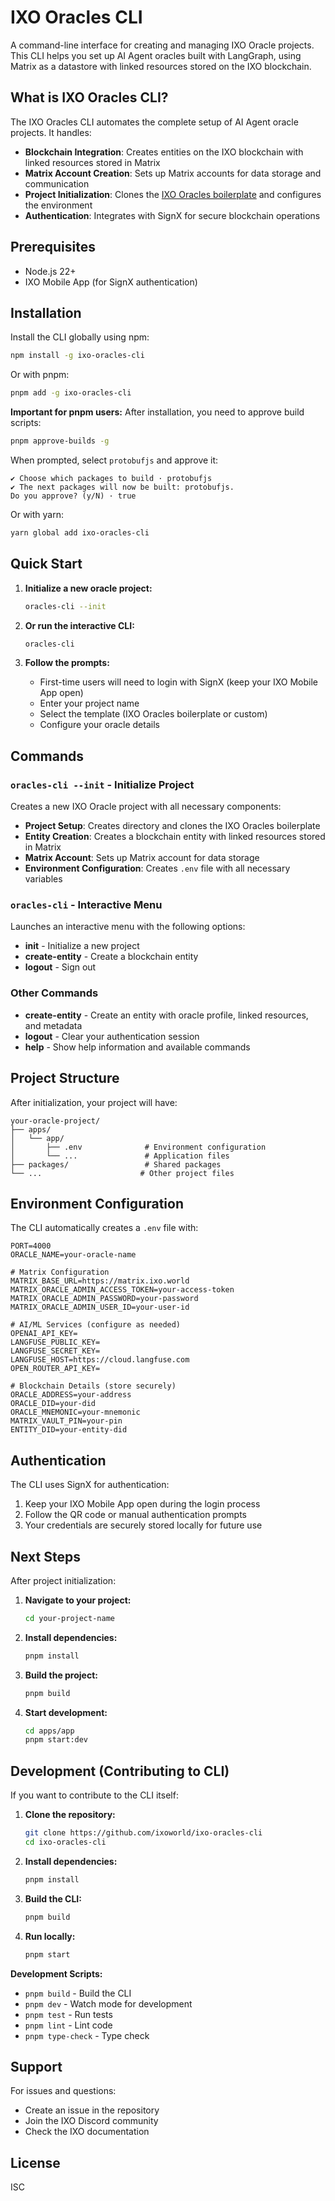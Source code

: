 # IXO Oracles CLI

A command-line interface for creating and managing IXO Oracle projects. This CLI helps you set up AI Agent oracles built with LangGraph, using Matrix as a datastore with linked resources stored on the IXO blockchain.

## What is IXO Oracles CLI?

The IXO Oracles CLI automates the complete setup of AI Agent oracle projects. It handles:

- **Blockchain Integration**: Creates entities on the IXO blockchain with linked resources stored in Matrix
- **Matrix Account Creation**: Sets up Matrix accounts for data storage and communication
- **Project Initialization**: Clones the [IXO Oracles boilerplate](https://github.com/ixoworld/ixo-oracles-boilerplate) and configures the environment
- **Authentication**: Integrates with SignX for secure blockchain operations

## Prerequisites

- Node.js 22+
- IXO Mobile App (for SignX authentication)

## Installation

Install the CLI globally using npm:

```bash
npm install -g ixo-oracles-cli
```

Or with pnpm:

```bash
pnpm add -g ixo-oracles-cli
```

**Important for pnpm users:** After installation, you need to approve build scripts:

```bash
pnpm approve-builds -g
```

When prompted, select `protobufjs` and approve it:

```
✔ Choose which packages to build · protobufjs
✔ The next packages will now be built: protobufjs.
Do you approve? (y/N) · true
```

Or with yarn:

```bash
yarn global add ixo-oracles-cli
```

## Quick Start

1. **Initialize a new oracle project:**

   ```bash
   oracles-cli --init
   ```

2. **Or run the interactive CLI:**

   ```bash
   oracles-cli
   ```

3. **Follow the prompts:**
   - First-time users will need to login with SignX (keep your IXO Mobile App open)
   - Enter your project name
   - Select the template (IXO Oracles boilerplate or custom)
   - Configure your oracle details

## Commands

### `oracles-cli --init` - Initialize Project

Creates a new IXO Oracle project with all necessary components:

- **Project Setup**: Creates directory and clones the IXO Oracles boilerplate
- **Entity Creation**: Creates a blockchain entity with linked resources stored in Matrix
- **Matrix Account**: Sets up Matrix account for data storage
- **Environment Configuration**: Creates `.env` file with all necessary variables

### `oracles-cli` - Interactive Menu

Launches an interactive menu with the following options:

- **init** - Initialize a new project
- **create-entity** - Create a blockchain entity
- **logout** - Sign out

### Other Commands

- **create-entity** - Create an entity with oracle profile, linked resources, and metadata
- **logout** - Clear your authentication session
- **help** - Show help information and available commands

## Project Structure

After initialization, your project will have:

```
your-oracle-project/
├── apps/
│   └── app/
│       ├── .env              # Environment configuration
│       └── ...               # Application files
├── packages/                 # Shared packages
└── ...                      # Other project files
```

## Environment Configuration

The CLI automatically creates a `.env` file with:

```env
PORT=4000
ORACLE_NAME=your-oracle-name

# Matrix Configuration
MATRIX_BASE_URL=https://matrix.ixo.world
MATRIX_ORACLE_ADMIN_ACCESS_TOKEN=your-access-token
MATRIX_ORACLE_ADMIN_PASSWORD=your-password
MATRIX_ORACLE_ADMIN_USER_ID=your-user-id

# AI/ML Services (configure as needed)
OPENAI_API_KEY=
LANGFUSE_PUBLIC_KEY=
LANGFUSE_SECRET_KEY=
LANGFUSE_HOST=https://cloud.langfuse.com
OPEN_ROUTER_API_KEY=

# Blockchain Details (store securely)
ORACLE_ADDRESS=your-address
ORACLE_DID=your-did
ORACLE_MNEMONIC=your-mnemonic
MATRIX_VAULT_PIN=your-pin
ENTITY_DID=your-entity-did
```

## Authentication

The CLI uses SignX for authentication:

1. Keep your IXO Mobile App open during the login process
2. Follow the QR code or manual authentication prompts
3. Your credentials are securely stored locally for future use

## Next Steps

After project initialization:

1. **Navigate to your project:**

   ```bash
   cd your-project-name
   ```

2. **Install dependencies:**

   ```bash
   pnpm install
   ```

3. **Build the project:**

   ```bash
   pnpm build
   ```

4. **Start development:**
   ```bash
   cd apps/app
   pnpm start:dev
   ```

## Development (Contributing to CLI)

If you want to contribute to the CLI itself:

1. **Clone the repository:**

   ```bash
   git clone https://github.com/ixoworld/ixo-oracles-cli
   cd ixo-oracles-cli
   ```

2. **Install dependencies:**

   ```bash
   pnpm install
   ```

3. **Build the CLI:**

   ```bash
   pnpm build
   ```

4. **Run locally:**
   ```bash
   pnpm start
   ```

**Development Scripts:**

- `pnpm build` - Build the CLI
- `pnpm dev` - Watch mode for development
- `pnpm test` - Run tests
- `pnpm lint` - Lint code
- `pnpm type-check` - Type check

## Support

For issues and questions:

- Create an issue in the repository
- Join the IXO Discord community
- Check the IXO documentation

## License

ISC
